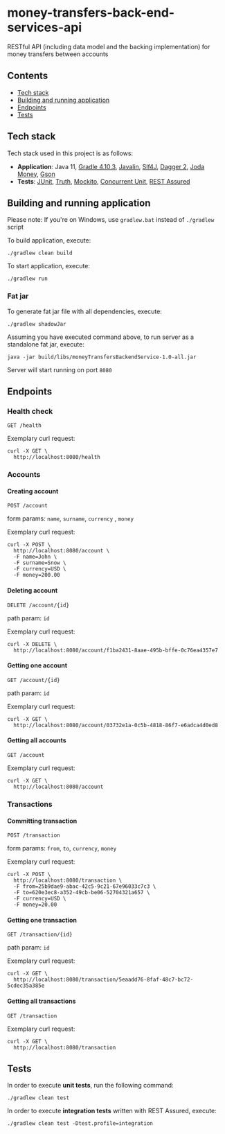 # money-transfers-back-end-services-api

RESTful API (including data model and the backing implementation) for money transfers between accounts


Contents
--------
- [Tech stack](#tech-stack)
- [Building and running application](#building-and-running-application)
- [Endpoints](#endpoints)
- [Tests](#tests)

Tech stack
----------

Tech stack used in this project is as follows:

- **Application**: Java 11, [Gradle 4.10.3](https://gradle.org/), [Javalin](https://javalin.io), [Slf4J](https://www.slf4j.org/), [Dagger 2](https://github.com/google/dagger), [Joda Money](http://www.joda.org/joda-money/), [Gson](https://github.com/google/gson)
- **Tests**: [JUnit](https://junit.org/), [Truth](https://github.com/google/truth), [Mockito](https://github.com/mockito/mockito), [Concurrent Unit](https://github.com/jhalterman/concurrentunit), [REST Assured](https://github.com/rest-assured/rest-assured)

Building and running application
--------------------------------

Please note: If you're on Windows, use `gradlew.bat` instead of `./gradlew` script

To build application, execute:

```
./gradlew clean build
```

To start application, execute:

```
./gradlew run
```

### Fat jar

To generate fat jar file with all dependencies, execute:

```
./gradlew shadowJar
```

Assuming you have executed command above, to run server as a standalone fat jar, execute:

```
java -jar build/libs/moneyTransfersBackendService-1.0-all.jar
```

Server will start running on port `8080`

Endpoints
---------

### Health check

```
GET /health
```

Exemplary curl request:

```
curl -X GET \
  http://localhost:8080/health
```

### Accounts

#### Creating account

```
POST /account
```

form params: `name`, `surname`, `currency` , `money`

Exemplary curl request:

```
curl -X POST \
  http://localhost:8080/account \
  -F name=John \
  -F surname=Snow \
  -F currency=USD \
  -F money=200.00
```

#### Deleting account

```
DELETE /account/{id}
```

path param: `id`

Exemplary curl request:

```
curl -X DELETE \
  http://localhost:8080/account/f1ba2431-8aae-495b-bffe-0c76ea4357e7
```

#### Getting one account

```
GET /account/{id}
```

path param: `id`

Exemplary curl request:

```
curl -X GET \
  http://localhost:8080/account/03732e1a-0c5b-4818-86f7-e6adca4d0ed8
```

#### Getting all accounts

```
GET /account
```

Exemplary curl request:

```
curl -X GET \
  http://localhost:8080/account
```

### Transactions

#### Committing transaction

```
POST /transaction
```

form params: `from`, `to`, `currency`, `money`

Exemplary curl request:

```
curl -X POST \
  http://localhost:8080/transaction \
  -F from=25b9dae9-abac-42c5-9c21-67e96033c7c3 \
  -F to=620e3ec8-a352-49cb-be06-52704321a657 \
  -F currency=USD \
  -F money=20.00
```

#### Getting one transaction

```
GET /transaction/{id}
```

path param: `id`

Exemplary curl request:

```
curl -X GET \
  http://localhost:8080/transaction/5eaadd76-8faf-48c7-bc72-5cdec35a385e
```

#### Getting all transactions

```
GET /transaction
```

Exemplary curl request:

```
curl -X GET \
  http://localhost:8080/transaction
```

Tests
-----

In order to execute **unit tests**, run the following command:

```
./gradlew clean test
```

In order to execute **integration tests** written with REST Assured, execute:

```
./gradlew clean test -Dtest.profile=integration
```

